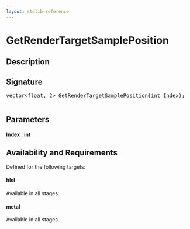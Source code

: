 ```yaml
---
layout: stdlib-reference
---
```


# GetRenderTargetSamplePosition

## Description





## Signature 

<pre>
<a href="../types/vector/index" class="code_type">vector</a>&lt;<span class="code_keyword">float</span>, 2&gt; <a href="getrendertargetsampleposition-039fl">GetRenderTargetSamplePosition</a>(<span class="code_keyword">int</span> <a href="getrendertargetsampleposition-039fl#decl-Index" class="code_param">Index</a>);

</pre>

## Parameters

####  <a id="decl-Index"></a>Index  : int

## Availability and Requirements

Defined for the following targets:

#### hlsl
Available in all stages.

#### metal
Available in all stages.



